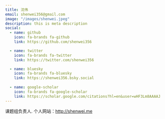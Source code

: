 ```yaml
---
title: 沈伟
email: shenwei356@gmail.com
image: "/images/shenwei.jpeg"
description: this is meta description
social:
  - name: github
    icon: fa-brands fa-github
    link: https://github.com/shenwei356

  - name: twitter
    icon: fa-brands fa-twitter
    link: https://twitter.com/shenwei356

  - name: bluesky
    icon: fa-brands fa-bluesky
    link: https://shenwei356.bsky.social
    
  - name: google-scholar
    icon: fa-brands fa-google-scholar
    link: https://scholar.google.com/citations?hl=en&user=wHF3Lm8AAAAJ
---
```


课题组负责人. 个人网站：http://shenwei.me
